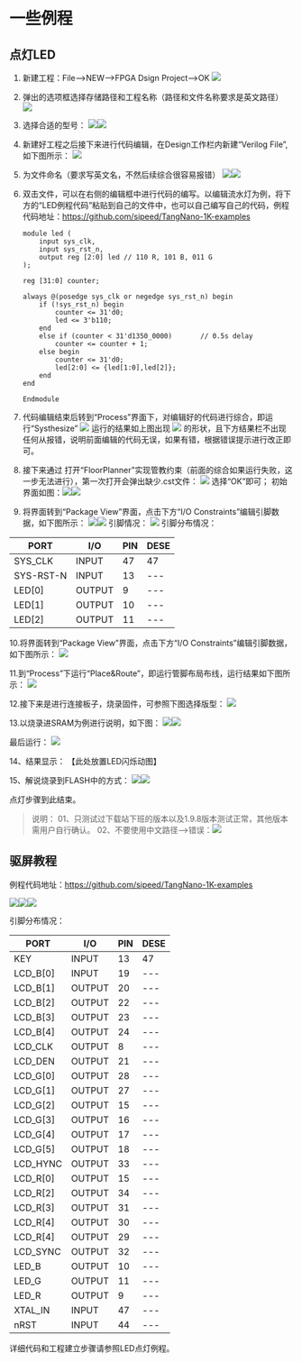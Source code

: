 # 一些例程

## 点灯LED

1. 新建工程：File-->NEW-->FPGA Dsign Project-->OK
    ![](./assets/LED-1.png)

2. 弹出的选项框选择存储路径和工程名称（路径和文件名称要求是英文路径）
    ![](./assets/LED-2.png)

3. 选择合适的型号：
    ![](./assets/LED-3.png)![](./assets/LED-4.png)

4. 新建好工程之后接下来进行代码编辑，在Design工作栏内新建“Verilog File”,如下图所示：
    ![](./assets/LED-5.png)
5. 为文件命名（要求写英文名，不然后续综合很容易报错）
    ![](./assets/LED-6.png)![](./assets/LED-7.png)
6. 双击文件，可以在右侧的编辑框中进行代码的编写。以编辑流水灯为例，将下方的“LED例程代码”粘贴到自己的文件中，也可以自己编写自己的代码，例程代码地址：<https://github.com/sipeed/TangNano-1K-examples>

    ```
    module led (
        input sys_clk,
        input sys_rst_n,
        output reg [2:0] led // 110 R, 101 B, 011 G
    );

    reg [31:0] counter;

    always @(posedge sys_clk or negedge sys_rst_n) begin
        if (!sys_rst_n) begin
            counter <= 31'd0;
            led <= 3'b110;
        end
        else if (counter < 31'd1350_0000)       // 0.5s delay
            counter <= counter + 1;
        else begin
            counter <= 31'd0;
            led[2:0] <= {led[1:0],led[2]};
        end
    end

    Endmodule

    ```

7. 代码编辑结束后转到“Process”界面下，对编辑好的代码进行综合，即运行“Systhesize”
    ![](./assets/LED-8.png)
    运行的结果如上图出现 ![](./assets/LED.png) 的形状，且下方结果栏不出现任何从报错，说明前面编辑的代码无误，如果有错，根据错误提示进行改正即可。

8. 接下来通过  打开“FloorPlanner”实现管教约束（前面的综合如果运行失败，这一步无法进行），第一次打开会弹出缺少.cst文件：
    ![](./assets/LED-9.png)
    选择“OK”即可；
    初始界面如图：![](./assets/LED-10.png)![](./assets/LED-11.png)
9. 将界面转到“Package View”界面，点击下方“I/O Constraints”编辑引脚数据，如下图所示：
    ![](./assets/LED-12.png)![](./assets/LED-13.png)
    引脚情况：
    ![](./assets/LED-14.png)
    引脚分布情况：

| PORT | I/O | PIN | DESE |
| --- | --- | --- | --- |
| SYS_CLK | INPUT | 47 | 47 |
| SYS-RST-N | INPUT | 13 | --- |
| LED[0] | OUTPUT | 9 | --- |
| LED[1] | OUTPUT | 10 | --- |
| LED[2] | OUTPUT | 11 | --- |

10.将界面转到“Package View”界面，点击下方“I/O Constraints”编辑引脚数据，如下图所示：
![](./assets/LED-15.png)

11.到“Process”下运行“Place&Route”，即运行管脚布局布线，运行结果如下图所示：
![](./assets/LED-16.png)

12.接下来是进行连接板子，烧录固件，可参照下图选择版型：
![](./assets/LED-17.png)

13.以烧录进SRAM为例进行说明，如下图：
![](./assets/LED-18.png)![](./assets/LED-19.png)

最后运行：
![](./assets/LED-20.png)

14、结果显示：
【此处放置LED闪烁动图】

15、解说烧录到FLASH中的方式：
![](./assets/LED-21.png)![](./assets/LED-22.png)

点灯步骤到此结束。



> 说明：
> 01、只测试过下载站下班的版本以及1.9.8版本测试正常，其他版本需用户自行确认。
> 02、不要使用中文路径-->错误：![](./assets/LED-23.png)


## 驱屏教程

例程代码地址：<https://github.com/sipeed/TangNano-1K-examples>

![](./assets/pin-1.png)![](./assets/pin-2.png)![](./assets/pin-3.png)

引脚分布情况：

| PORT | I/O | PIN | DESE |
| --- | --- | --- | --- |
| KEY | INPUT | 13 | 47  |
| LCD_B[0] | INPUT | 19 | --- |
| LCD_B[1] | OUTPUT | 20 | --- |
| LCD_B[2] | OUTPUT | 22 | --- |
| LCD_B[3] | OUTPUT | 23 | --- |
| LCD_B[4] | OUTPUT | 24 | --- |
| LCD_CLK | OUTPUT | 8 | --- |
| LCD_DEN | OUTPUT | 21 | --- |
| LCD_G[0] | OUTPUT | 28 | --- |
| LCD_G[1] | OUTPUT | 27 | --- |
| LCD_G[2] | OUTPUT | 15 | --- |
| LCD_G[3] | OUTPUT | 16 | --- |
| LCD_G[4] | OUTPUT | 17 | --- |
| LCD_G[5] | OUTPUT | 18 | --- |
| LCD_HYNC | OUTPUT | 33 | --- |
| LCD_R[0] | OUTPUT | 15 | --- |
| LCD_R[2] | OUTPUT | 34 | --- |
| LCD_R[3] | OUTPUT | 31 | --- |
| LCD_R[4] | OUTPUT | 30 | --- |
| LCD_R[4] | OUTPUT | 29 | --- |
| LCD_SYNC | OUTPUT | 32 | --- |
| LED_B | OUTPUT | 10 | --- |
| LED_G | OUTPUT | 11 | --- |
| LED_R | OUTPUT | 9 | --- |
| XTAL_IN | INPUT | 47 | --- |
| nRST | INPUT | 44 | --- |

详细代码和工程建立步骤请参照LED点灯例程。
